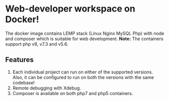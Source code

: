 # Web-developer workspace on Docker!
The docker image contains LEMP stack (Linux Nginx MySQL Php) with node and composer which is suitable for web development.
**Note:** The containers support php v8, v7.3 and v5.6.

## Features
1. Each individual project can run on either of the supported versions. Also, it can be configured to run on both the versions with the same codebase!
2. Remote debugging with Xdebug.
3. Composer is available on both php7 and php5 containers.
